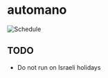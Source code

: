 # automano
![Schedule](https://github.com/roeyb/automano/workflows/Main/badge.svg?event=schedule)

## TODO
* Do not run on Israeli holidays
